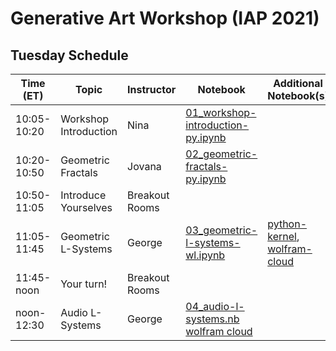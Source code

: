# Generative Art Workshop (IAP 2021)

## Tuesday Schedule

| Time (ET)     | Topic                 | Instructor     | Notebook       | Additional Notebook(s) |
| -----------   | --------------------- | -------------- |--------------- | --------------- |
| 10:05-10:20   | Workshop Introduction | Nina           | [01_workshop-introduction-py.ipynb](https://github.com/gvarnavi/generative-art-iap/blob/master/01.19-Tuesday/01_workshop-introduction-py.ipynb)| |
| 10:20-10:50   | Geometric Fractals    | Jovana         | [02_geometric-fractals-py.ipynb](https://github.com/gvarnavi/generative-art-iap/blob/master/01.19-Tuesday/02_geometric-fractals-py.ipynb)| |
| 10:50-11:05   | Introduce Yourselves  | Breakout Rooms | | |
| 11:05-11:45   | Geometric L-Systems   | George         | [03_geometric-l-systems-wl.ipynb](https://github.com/gvarnavi/generative-art-iap/blob/master/01.19-Tuesday/03_geometric-l-systems-wl.ipynb)| [python-kernel](https://github.com/gvarnavi/generative-art-iap/blob/master/01.19-Tuesday/03X_geometric-l-systems-py.ipynb), [wolfram-cloud](https://www.wolframcloud.com/obj/gvarnavi/Published/03X_geometric-l-systems.nb)|
| 11:45-noon    | Your turn!            | Breakout Rooms | | |
| noon-12:30    | Audio L-Systems       | George         | [04_audio-l-systems.nb wolfram cloud](https://www.wolframcloud.com/obj/gvarnavi/Published/03X_geometric-l-systems.nb)| |
